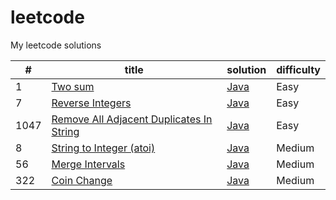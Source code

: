 # leetcode
My leetcode solutions

| #  | title | solution | difficulty |
|----|-------|----------|------------|
|1   |[Two sum](https://leetcode.com/problems/two-sum/)|[Java](https://github.com/AlinaKisialiova/leetcode/blob/master/src/easy/TwoSum.java)|Easy|
|7   |[Reverse Integers](https://leetcode.com/problems/reverse-integer/)|[Java](https://github.com/AlinaKisialiova/leetcode/blob/master/src/easy/ReverseInteger.java)|Easy|
|1047|[Remove All Adjacent Duplicates In String](https://leetcode.com/problems/remove-all-adjacent-duplicates-in-string/)|[Java](https://github.com/AlinaKisialiova/leetcode/blob/master/src/easy/RemoveAdjacentDuplicates.java)|Easy|
|8   |[String to Integer (atoi)](https://leetcode.com/problems/string-to-integer-atoi/)|[Java](https://github.com/AlinaKisialiova/leetcode/blob/master/src/medium/StringToIntegerAtoi.java)|Medium|
|56  |[Merge Intervals](https://leetcode.com/problems/merge-intervals/)|[Java](https://github.com/AlinaKisialiova/leetcode/blob/master/src/medium/MergeIntervals.java)|Medium|
|322 |[Coin Change](https://leetcode.com/problems/coin-change/)|[Java](https://github.com/AlinaKisialiova/leetcode/blob/master/src/medium/CoinChange.java)|Medium|
